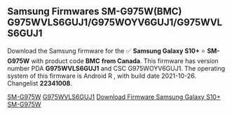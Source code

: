 <h2>Samsung Firmwares SM-G975W(BMC) G975WVLS6GUJ1/G975WOYV6GUJ1/G975WVLS6GUJ1</h2>
Download the Samsung firmware for the ✅ <strong>Samsung Galaxy S10+ </strong> ⭐ <strong>SM-G975W</strong> with product code <strong>BMC</strong> <strong> from Canada</strong>. This firmware has version number PDA <strong>G975WVLS6GUJ1</strong> and CSC G975WOYV6GUJ1. The operating system of this firmware is Android R , with build date 2021-10-26. Changelist <strong>22341008</strong>.


[SM-G975W](https://samfirm.shop/samsung/model/SM-G975W)
[G975WVLS6GUJ1](https://samfirm.shop/samsung/pda/G975WVLS6GUJ1)
[Download Firmware Samsung Galaxy S10+ SM-G975W](https://samfirm.shop/samsung/firmware/468343)
